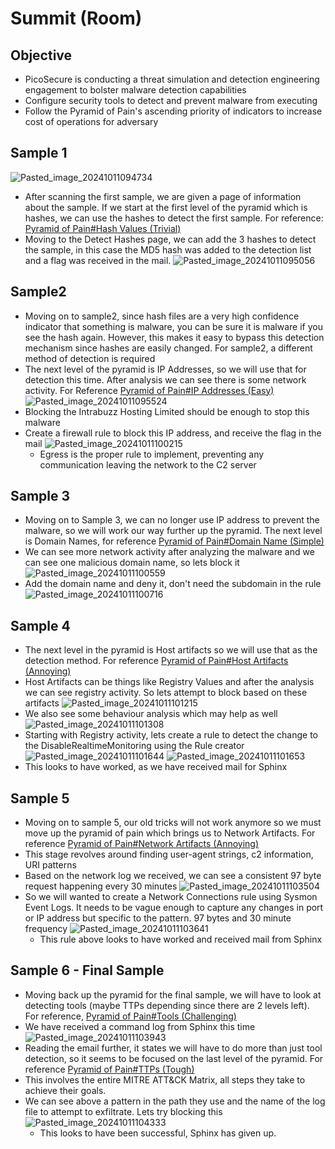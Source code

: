 # Summit (Room)
## Objective
- PicoSecure is conducting a threat simulation and detection engineering engagement to bolster malware detection capabilities
- Configure security tools to detect and prevent malware from executing
- Follow the Pyramid of Pain's ascending priority of indicators to increase cost of operations for adversary
## Sample 1
![Pasted_image_20241011094734](//assets/Pasted_image_20241011094734.webp)
- After scanning the first sample, we are given a page of information about the sample. If we start at the first level of the pyramid which is hashes, we can use the hashes to detect the first sample. For reference: [Pyramid of Pain#Hash Values (Trivial)](https://docs.kodriscoll.xyz/TryHackMe/SOC%20Level%201/Cyber%20Defense%20Frameworks/1-2-Pyramid-of-Pain/#hash-values-trivial)
- Moving to the Detect Hashes page, we can add the 3 hashes to detect the sample, in this case the MD5 hash was added to the detection list and a flag was received in the mail.
![Pasted_image_20241011095056](//assets/Pasted_image_20241011095056.webp)
## Sample2
- Moving on to sample2, since hash files are a very high confidence indicator that something is malware, you can be sure it is malware if you see the hash again. However, this makes it easy to bypass this detection mechanism since hashes are easily changed. For sample2, a different method of detection is required
- The next level of the pyramid is IP Addresses, so we will use that for detection this time. After analysis we can see there is some network activity. For Reference [Pyramid of Pain#IP Addresses (Easy)](https://docs.kodriscoll.xyz/TryHackMe/SOC%20Level%201/Cyber%20Defense%20Frameworks/1-2-Pyramid-of-Pain#ip-addresses-easy)
![Pasted_image_20241011095524](//assets/Pasted_image_20241011095524.webp)
- Blocking the Intrabuzz Hosting Limited should be enough to stop this malware
- Create a firewall rule to block this IP address, and receive the flag in the mail
![Pasted_image_20241011100215](//assets/Pasted_image_20241011100215.webp)
	- Egress is the proper rule to implement, preventing any communication leaving the network to the C2 server
## Sample 3
- Moving on to Sample 3, we can no longer use IP address to prevent the malware, so we will work our way further up the pyramid. The next level is Domain Names, for reference [Pyramid of Pain#Domain Name (Simple)](https://docs.kodriscoll.xyz/TryHackMe/SOC%20Level%201/Cyber%20Defense%20Frameworks/1-2-Pyramid-of-Pain#domain-names-simple)
- We can see more network activity after analyzing the malware and we can see one malicious domain name, so lets block it
![Pasted_image_20241011100559](//assets/Pasted_image_20241011100559.webp)
- Add the domain name and deny it, don't need the subdomain in the rule
![Pasted_image_20241011100716](//assets/Pasted_image_20241011100716.webp)
## Sample 4
- The next level in the pyramid is Host artifacts so we will use that as the detection method. For reference [Pyramid of Pain#Host Artifacts (Annoying)](https://docs.kodriscoll.xyz/TryHackMe/SOC%20Level%201/Cyber%20Defense%20Frameworks/1-2-Pyramid-of-Pain#host-artifacts-annoying)
- Host Artifacts can be things like Registry Values and after the analysis we can see registry activity. So lets attempt to block based on these artifacts
![Pasted_image_20241011101215](//assets/Pasted_image_20241011101215.webp)
- We also see some behaviour analysis which may help as well
![Pasted_image_20241011101308](//assets/Pasted_image_20241011101308.webp)
- Starting with Registry activity, lets create a rule to detect the change to the DisableRealtimeMonitoring using the Rule creator
![Pasted_image_20241011101644](//assets/Pasted_image_20241011101644.webp)
![Pasted_image_20241011101653](//assets/Pasted_image_20241011101653.webp)
- This looks to have worked, as we have received mail for Sphinx
## Sample 5
- Moving on to sample 5, our old tricks will not work anymore so we must move up the pyramid of pain which brings us to Network Artifacts. For reference [Pyramid of Pain#Network Artifacts (Annoying)](https://docs.kodriscoll.xyz/TryHackMe/SOC%20Level%201/Cyber%20Defense%20Frameworks/1-2-Pyramid-of-Pain#network-artifacts-annoying)
- This stage revolves around finding user-agent strings, c2 information, URI patterns
- Based on the network log we received, we can see a consistent 97 byte request happening every 30 minutes
![Pasted_image_20241011103504](//assets/Pasted_image_20241011103504.webp)
- So we will wanted to create a Network Connections rule using Sysmon Event Logs. It needs to be vague enough to capture any changes in port or IP address but specific to the pattern. 97 bytes and 30 minute frequency
![Pasted_image_20241011103641](//assets/Pasted_image_20241011103641.webp)
	- This rule above looks to have worked and received mail from Sphinx
## Sample 6 - Final Sample
- Moving back up the pyramid for the final sample, we will have to look at detecting tools (maybe TTPs depending since there are 2 levels left). For reference, [Pyramid of Pain#Tools (Challenging)](https://docs.kodriscoll.xyz/TryHackMe/SOC%20Level%201/Cyber%20Defense%20Frameworks/1-2-Pyramid-of-Pain#tools-challenging)
- We have received a command log from Sphinx this time
![Pasted_image_20241011103943](//assets/Pasted_image_20241011103943.webp)
- Reading the email further, it states we will have to do more than just tool detection, so it seems to be focused on the last level of the pyramid. For reference [Pyramid of Pain#TTPs (Tough)](https://docs.kodriscoll.xyz/TryHackMe/SOC%20Level%201/Cyber%20Defense%20Frameworks/1-2-Pyramid-of-Pain#ttps-tough)
- This involves the entire MITRE ATT&CK Matrix, all steps they take to achieve their goals.
- We can see above a pattern in the path they use and the name of the log file to attempt to exfiltrate. Lets try blocking this
![Pasted_image_20241011104333](//assets/Pasted_image_20241011104333.webp)
	- This looks to have been successful, Sphinx has given up.
